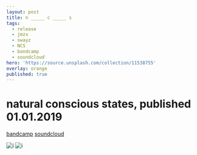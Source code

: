 ```yaml
---
layout: post
title: n _____ c _____ s
tags:
  - release
  - jmzx
  - swayz
  - NCS
  - bandcamp
  - soundcloud
hero: 'https://source.unsplash.com/collection/11538755'
overlay: orange
published: true
---
```

# natural conscious states, published 01.01.2019

[bandcamp](https://www.natural-conscious-states.bandcamp.com/releases) [soundcloud](https://www.soundcloud.com/jmzx/dealin-minds-preview)

![i](https://xjmzx.github.io/uploads/a2270818088_10.jpg)
![i](https://xjmzx.github.io/uploads/0016634408_10.jpg)
